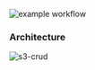 ![example workflow](https://github.com/zablon-oigo/s3-api-gateway/actions/workflows/deploy.yml/badge.svg)
### Architecture

![s3-crud](https://github.com/user-attachments/assets/26b9c7c5-5f68-4312-9265-f330aa4c2e6c)

